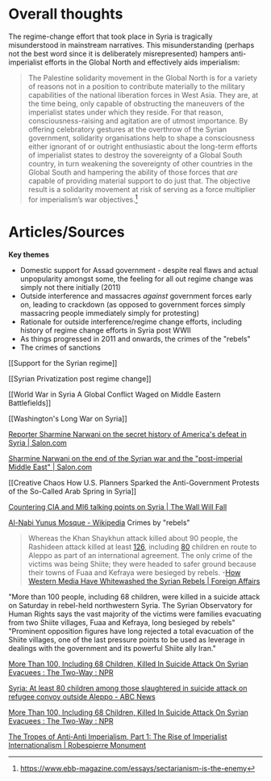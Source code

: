 

# Overall thoughts

The regime-change effort that took place in Syria is tragically misunderstood in mainstream narratives. This misunderstanding (perhaps not the best word since it is deliberately misrepresented) hampers anti-imperialist efforts in the Global North and effectively aids imperialism:
>The Palestine solidarity movement in the Global North is for a variety of reasons not in a position to contribute materially to the military capabilities of the national liberation forces in West Asia. They are, at the time being, only capable of obstructing the maneuvers of the imperialist states under which they reside. For that reason, consciousness-raising and agitation are of utmost importance. By offering celebratory gestures at the overthrow of the Syrian government, solidarity organisations help to shape a consciousness either ignorant of or outright enthusiastic about the long-term efforts of imperialist states to destroy the sovereignty of a Global South country, in turn weakening the sovereignty of other countries in the Global South and hampering the ability of those forces that _are_ capable of providing material support to do just that. The objective result is a solidarity movement at risk of serving as a force multiplier for imperialism’s war objectives.[^1]


# Articles/Sources

**Key themes**

- Domestic support for Assad government - despite real flaws and actual unpopularity amongst some, the feeling for all out regime change was simply not there initially (2011)
- Outside interference and massacres *against* government forces early on, leading to crackdown (as opposed to government forces simply massacring people immediately simply for protesting)
- Rationale for outside interference/regime change efforts, including history of regime change efforts in Syria post WWII
- As things progressed in 2011 and onwards, the crimes of the "rebels"
- The crimes  of sanctions

[[Support for the Syrian regime]]

[[Syrian Privatization post regime change]]

[[World War in Syria A Global Conflict Waged on Middle Eastern Battlefields]]

[[Washington's Long War on Syria]]

[Reporter Sharmine Narwani on the secret history of America's defeat in Syria | Salon.com](https://www.salon.com/2019/04/21/reporter-sharmine-narwani-on-the-secret-history-of-americas-defeat-in-syria/)

[Sharmine Narwani on the end of the Syrian war and the "post-imperial Middle East" | Salon.com](https://www.salon.com/2019/04/28/sharmine-narwani-on-the-end-of-the-syrian-war-and-the-post-imperial-middle-east/)

[[Creative Chaos How U.S. Planners Sparked the Anti-Government Protests of the So-Called Arab Spring in Syria]]

[Countering CIA and MI6 talking points on Syria | The Wall Will Fall](https://thewallwillfall.org/2021/06/17/countering-cia-and-mi6-talking-points-on-syria/)

[Al-Nabi Yunus Mosque - Wikipedia](https://en.wikipedia.org/wiki/Al-Nabi_Yunus_Mosque)
Crimes by "rebels"

>Whereas the Khan Shaykhun attack killed about 90 people, the Rashideen attack killed at least [126](https://www.reuters.com/article/us-mideast-crisis-syria/death-toll-from-aleppo-bus-convoy-bomb-attack-at-least-126-observatory-idUSKBN17H04Y), including [80](http://www.abc.net.au/news/2017-04-17/syrian-bus-bombing-kills-at-least-80-children/8447104) children en route to Aleppo as part of an international agreement. The only crime of the victims was being Shiite; they were headed to safer ground because their towns of Fuaa and Kefraya were besieged by rebels.
-[How Western Media Have Whitewashed the Syrian Rebels | Foreign Affairs](https://www.foreignaffairs.com/articles/middle-east/2017-10-30/syrias-extremist-opposition?cid=soc-tw-rdr)

"More than 100 people, including 68 children, were killed in a suicide attack on Saturday in rebel-held northwestern Syria. The Syrian Observatory for Human Rights says the vast majority of the victims were families evacuating from two Shiite villages, Fuaa and Kefraya, long besieged by rebels"
"Prominent opposition figures have long rejected a total evacuation of the Shiite villages, one of the last pressure points to be used as leverage in dealings with the government and its powerful Shiite ally Iran."

[More Than 100, Including 68 Children, Killed In Suicide Attack On Syrian Evacuees : The Two-Way : NPR](https://www.npr.org/sections/thetwo-way/2017/04/16/524227422/more-than-100-die-in-suicide-attack-on-syrian-evacuees)


[Syria: At least 80 children among those slaughtered in suicide attack on refugee convoy outside Aleppo - ABC News](https://www.abc.net.au/news/2017-04-17/syrian-bus-bombing-kills-at-least-80-children/8447104)

[More Than 100, Including 68 Children, Killed In Suicide Attack On Syrian Evacuees : The Two-Way : NPR](https://www.npr.org/sections/thetwo-way/2017/04/16/524227422/more-than-100-die-in-suicide-attack-on-syrian-evacuees)

[The Tropes of Anti-Anti Imperialism, Part 1: The Rise of Imperialist Internationalism | Robespierre Monument](https://robespierremonument.com/2018/02/18/the-tropes-of-anti-anti-imperialist-part-1-the-rise-of-imperialist-internationalism/)

[^1]: https://www.ebb-magazine.com/essays/sectarianism-is-the-enemy